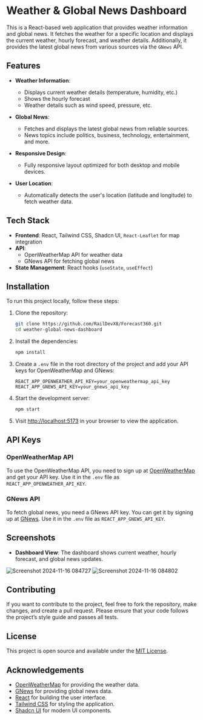 # Weather & Global News Dashboard

This is a React-based web application that provides weather information and global news. It fetches the weather for a specific location and displays the current weather, hourly forecast, and weather details. Additionally, it provides the latest global news from various sources via the `GNews` API.

## Features

- **Weather Information**: 
  - Displays current weather details (temperature, humidity, etc.)
  - Shows the hourly forecast
  - Weather details such as wind speed, pressure, etc.
  
- **Global News**:
  - Fetches and displays the latest global news from reliable sources.
  - News topics include politics, business, technology, entertainment, and more.
  
- **Responsive Design**:
  - Fully responsive layout optimized for both desktop and mobile devices.

- **User Location**:
  - Automatically detects the user's location (latitude and longitude) to fetch weather data.

## Tech Stack

- **Frontend**: React, Tailwind CSS, Shadcn UI, `React-Leaflet` for map integration
- **API**: 
  - OpenWeatherMap API for weather data
  - GNews API for fetching global news
- **State Management**: React hooks (`useState`, `useEffect`)

## Installation

To run this project locally, follow these steps:

1. Clone the repository:
    ```bash
    git clone https://github.com/RailDevX8/Forecast360.git
    cd weather-global-news-dashboard
    ```

2. Install the dependencies:
    ```bash
    npm install
    ```

3. Create a `.env` file in the root directory of the project and add your API keys for OpenWeatherMap and GNews:
    ```plaintext
    REACT_APP_OPENWEATHER_API_KEY=your_openweathermap_api_key
    REACT_APP_GNEWS_API_KEY=your_gnews_api_key
    ```

4. Start the development server:
    ```bash
    npm start
    ```

5. Visit [http://localhost:5173](http://localhost:5173) in your browser to view the application.

## API Keys

### OpenWeatherMap API
To use the OpenWeatherMap API, you need to sign up at [OpenWeatherMap](https://openweathermap.org/) and get your API key. Use it in the `.env` file as `REACT_APP_OPENWEATHER_API_KEY`.

### GNews API
To fetch global news, you need a GNews API key. You can get it by signing up at [GNews](https://gnews.io/docs/). Use it in the `.env` file as `REACT_APP_GNEWS_API_KEY`.


## Screenshots

- **Dashboard View**: The dashboard shows current weather, hourly forecast, and global news updates.
  
 ![Screenshot 2024-11-16 084727](https://github.com/user-attachments/assets/86f72a78-b134-4910-aa2c-db6e0792f5f4)
 ![Screenshot 2024-11-16 084802](https://github.com/user-attachments/assets/fda9d50c-77bd-418a-83a1-cce5e95f782e)



## Contributing

If you want to contribute to the project, feel free to fork the repository, make changes, and create a pull request. Please ensure that your code follows the project’s style guide and passes all tests.

## License

This project is open source and available under the [MIT License](LICENSE).

## Acknowledgements

- [OpenWeatherMap](https://openweathermap.org/) for providing the weather data.
- [GNews](https://gnews.io/) for providing global news data.
- [React](https://reactjs.org/) for building the user interface.
- [Tailwind CSS](https://tailwindcss.com/) for styling the application.
- [Shadcn UI](https://shadcn.dev/) for modern UI components.



